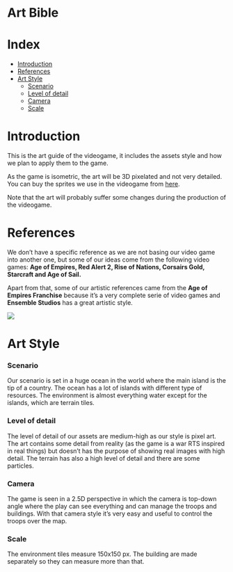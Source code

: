 # Art Bible

# Index

- [Introduction](https://pipoya.itch.io/vehicle-ship-sprites)
- [References](https://pipoya.itch.io/vehicle-ship-sprites)
- [Art Style](https://pipoya.itch.io/vehicle-ship-sprites)
  - [Scenario](https://pipoya.itch.io/vehicle-ship-sprites)
  - [Level of detail](https://pipoya.itch.io/vehicle-ship-sprites)
  - [Camera](https://pipoya.itch.io/vehicle-ship-sprites)
  - [Scale](https://pipoya.itch.io/vehicle-ship-sprites)

# Introduction

This is the art guide of the videogame, it includes the assets style and how we plan to apply them to the game. 

As the game is isometric, the art will be 3D pixelated and not very detailed.  
You can buy the sprites we use in the videogame from [here](https://pipoya.itch.io/vehicle-ship-sprites). 

Note that the art will probably suffer some changes during the production of the videogame.

# References

We don’t have a specific reference as we are not basing our video game into another one, but some of our ideas come from the following video games: **Age of Empires, Red Alert 2, Rise of Nations, Corsairs Gold, Starcraft and Age of Sail.** 

Apart from that, some of our artistic references came from the **Age of Empires Franchise** because it’s a very complete serie of video games and **Ensemble Studios** has a great artistic style.

![](https://github.com/Sanmopre/DOLIME-CORP-PROJECT-II/blob/master/Docs/ArtBible/artbible_references.png)

# Art Style
### Scenario

Our scenario is set in a huge ocean in the world where the main island is the tip of a country. The ocean has a lot of islands with different type of resources. The environment is almost everything water except for the islands, which are terrain tiles.  

### Level of detail

The level of detail of our assets are medium-high as our style is pixel art. The art contains some detail from reality (as the game is a war RTS inspired in real things) but doesn’t has the purpose of showing real images with high detail. The terrain has also a high level of detail and there are some particles. 

### Camera

The game is seen in a 2.5D perspective in which the camera is top-down angle where the play can see everything and can manage the troops and buildings. With that camera style it’s very easy and useful to control the troops over the map.

### Scale

The environment tiles measure 150x150 px. The building are made separately so they can measure more than that.
